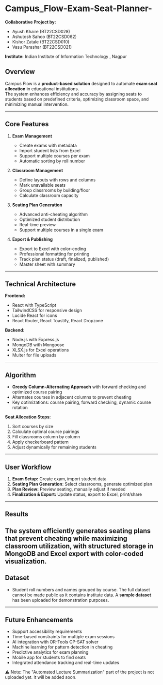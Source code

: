 # Campus_Flow-Exam-Seat-Planner-
**Collaborative Project by:**  
- Ayush Khaire (BT22CSD028)  
- Ashutosh Sahoo (BT22CSD062)  
- Kishor Zatale (BT22CSD010)  
- Vasu Parashar (BT22CSD021)


**Institute:** Indian Institute of Information Technology , Nagpur

  
## Overview
Campus Flow is a **product-based solution** designed to automate **exam seat allocation** in educational institutions.  
The system enhances efficiency and accuracy by assigning seats to students based on predefined criteria, optimizing classroom space, and minimizing manual intervention.

---

## Core Features
1. **Exam Management**
   - Create exams with metadata
   - Import student lists from Excel
   - Support multiple courses per exam
   - Automatic sorting by roll number

2. **Classroom Management**
   - Define layouts with rows and columns
   - Mark unavailable seats
   - Group classrooms by building/floor
   - Calculate classroom capacity

3. **Seating Plan Generation**
   - Advanced anti-cheating algorithm
   - Optimized student distribution
   - Real-time preview
   - Support multiple courses in a single exam

4. **Export & Publishing**
   - Export to Excel with color-coding
   - Professional formatting for printing
   - Track plan status (draft, finalized, published)
   - Master sheet with summary

---

## Technical Architecture
**Frontend:**  
- React with TypeScript  
- TailwindCSS for responsive design  
- Lucide React for icons  
- React Router, React Toastify, React Dropzone  

**Backend:**  
- Node.js with Express.js  
- MongoDB with Mongoose  
- XLSX.js for Excel operations  
- Multer for file uploads  

---

## Algorithm
- **Greedy Column-Alternating Approach** with forward checking and optimized course pairing  
- Alternates courses in adjacent columns to prevent cheating  
- Key optimizations: course pairing, forward checking, dynamic course rotation  

**Seat Allocation Steps:**  
1. Sort courses by size  
2. Calculate optimal course pairings  
3. Fill classrooms column by column  
4. Apply checkerboard pattern  
5. Adjust dynamically for remaining students  

---

## User Workflow
1. **Exam Setup:** Create exam, import student data  
2. **Seating Plan Generation:** Select classrooms, generate optimized plan  
3. **Plan Review:** Preview seating, manually adjust if needed  
4. **Finalization & Export:** Update status, export to Excel, print/share  

---

## Results
The system efficiently generates seating plans that **prevent cheating** while **maximizing classroom utilization**, with structured storage in MongoDB and Excel export with color-coded visualization.
---



## Dataset
- Student roll numbers and names grouped by course. The full dataset cannot be made public as it contains institute data. A **sample dataset** has been uploaded for demonstration purposes.

---

## Future Enhancements
- Support accessibility requirements  
- Time-based constraints for multiple exam sessions  
- AI integration with OR-Tools CP-SAT solver  
- Machine learning for pattern detection in cheating  
- Predictive analytics for exam planning  
- Mobile app for students to find seats  
- Integrated attendance tracking and real-time updates

⚠️ Note: The "Automated Lecture Summarization" part of the project is not uploaded yet. It will be added soon.
